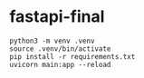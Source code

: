 # fastapi-final

```
python3 -m venv .venv
source .venv/bin/activate
pip install -r requirements.txt
uvicorn main:app --reload
```
